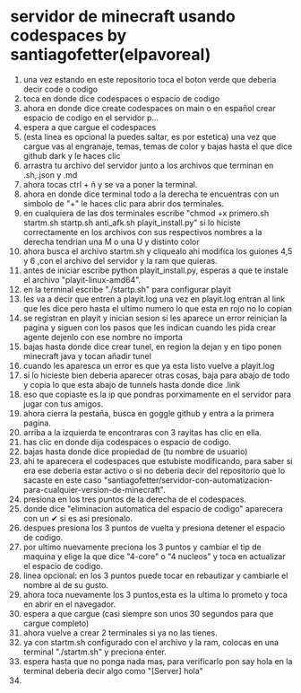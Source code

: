 # servidor de minecraft usando codespaces by santiagofetter(elpavoreal)
1) una vez estando en este repositorio toca el boton verde que deberia decir code o codigo
2) toca en donde dice codespaces o espacio de codigo
3) ahora en donde dice create codespaces on main o en español crear espacio de codigo en el servidor p...
4) espera a que cargue el codespaces
5) (esta linea es opcional la puedes saltar, es por estetica) una vez que cargue vas al engranaje, temas, temas de color y bajas hasta el que dice github dark y le haces clic
6) arrastra tu archivo del servidor junto a los archivos que terminan en .sh,.json y .md
7) ahora tocas ctrl + ñ y se va a poner la terminal.
8) ahora en donde dice terminal todo a la derecha  te encuentras con un simbolo de "+" le haces clic para abrir dos terminales.
9) en cualquiera de las dos terminales escribe "chmod +x primero.sh startm.sh startp.sh anti_afk.sh playit_install.py" si lo hiciste correctamente en los archivos con sus respectivos nombres a la derecha tendrian una M o una U y distinto color
10) ahora busca el archivo startm.sh y cliquealo ahi modifica los guiones 4,5 y 6 ,con el archivo del servidor y la ram que quieras.
11) antes de iniciar escribe python playit_install.py, esperas a que te instale el archivo "playit-linux-amd64".
12) en la terminal escribe "./startp.sh" para configurar playit
13) les va a decir que entren a playit.log una vez en playit.log entran al link que les dice pero hasta el ultimo numero lo que esta en rojo no lo copian
14) se registran en playit y inician sesion si les aparece un error reinician la pagina y siguen con los pasos que les indican cuando les pida crear agente dejenlo con ese nombre no importa
15) bajas hasta donde dice crear tunel, en region la dejan y en tipo ponen minecraft java y tocan añadir tunel
16) cuando les aparesca un error es que ya esta listo vuelve a playit.log
17) si lo hicieste bien deberia aparecer otras cosas, baja para abajo de todo y copia lo que esta abajo de tunnels hasta donde dice .link
18) eso que copiaste es la ip que pondras porximamente en el servidor para jugar con tus amigos.
19) ahora cierra la pestaña, busca en goggle github y entra a la primera pagina.
20) arriba a la izquierda te encontraras con 3 rayitas has clic en ella.
21) has clic en donde dija codespaces o espacio de codigo.
22) bajas hasta donde dice propiedad de (tu nombre de usuario)
23) ahi te aparecera el codespaces que estubiste modificando, para saber si era ese deberia estar activo o si no deberia decir del repositorio que lo sacaste en este caso "santiagofetter/servidor-con-automatizacion-para-cualquier-version-de-minecraft".
24) presiona en los tres puntos de la derecha de el codespaces.
25) donde dice "eliminacion automatica del espacio de codigo" aparecera con un ✔ si es asi presionalo.
26) despues presiona los 3 puntos de vuelta y presiona detener el espacio de codigo.
27) por ultimo nuevamente preciona los 3 puntos y cambiar el tip de maquina y elige la que dice "4-core" o "4 nucleos" y toca en actualizar el espacio de codigo.
29) linea opcional: en los 3 puntos puede tocar en rebautizar y cambiarle el nombre al de su gusto.
30) ahora toca nuevamente los 3 puntos,esta es la ultima lo prometo y toca en abrir en el navegador.
31) espera a que cargue (casi siempre son unos 30 segundos para que cargue completo)
32) ahora vuelve a crear 2 terminales si ya no las tienes.
33) ya con startm.sh configurado con el archivo y la ram, colocas en una terminal "./startm.sh" y preciona enter.
34) espera hasta que no ponga nada mas, para verificarlo pon say hola en la terminal deberia decir algo como "[Server] hola"
35) 

